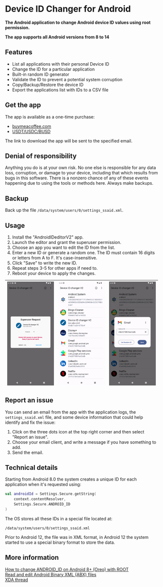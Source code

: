 # Device ID Changer for Android

**The Android application to change Android device ID values using root permission.**

**The app supports all Android versions from 8 to 14**

## Features
- List all applications with their personal Device ID
- Change the ID for a particular application
- Built-in random ID generator
- Validate the ID to prevent a potential system corruption
- Copy/Backup/Restore the device ID
- Export the applications list with IDs to a CSV file

## Get the app

The app is available as a one-time purchase: 
- [buymeacoffee.com](http://bit.ly/3YKEt01)
- [USDT/USDC/BUSD](https://github.com/sdex/AndroidIDeditorV2/blob/main/FAQ.md#other-payment-methods)

The link to download the app will be sent to the specified email.

## Denial of responsibility

Anything you do is at your own risk. No one else is responsible for any data loss, corruption, or damage to your device, including that which results from bugs in this software. There is a nonzero chance of any of these events happening due to using the tools or methods here. Always make backups. 

## Backup

Back up the file `/data/system/users/0/settings_ssaid.xml`.

## Usage 

1. Install the "AndroidIDeditorV2" app.
2. Launch the editor and grant the superuser permission. 
3. Choose an app you want to edit the ID from the list. 
4. Enter a new ID or generate a random one. The ID must contain 16 digits or letters from A to F. It's case-insensitive. 
5. Click "Save" to write the new ID. 
6. Repeat steps 3-5 for other apps if need to. 
7. Reboot your device to apply the changes. 

| ![Screenshot_20230225_081840.png](screenshots/Screenshot_20230225_081840.png) | ![Screenshot_20230225_083431.png](screenshots/Screenshot_20230225_083431.png) | ![Screenshot_20230225_083454.png](screenshots/Screenshot_20230225_083454.png) |
|---|---|---|

## Report an issue

You can send an email from the app with the application logs, the `settings_ssaid.xml` file, and some device information that could help identify and fix the issue:
1. Click on the three dots icon at the top right corner and then select "Report an issue". 
2. Choose your email client, and write a message if you have something to add. 
3. Send the email. 

## Technical details

Starting from Android 8.0 the system creates a unique ID for each application when it's requested using:

```kotlin
val androidId = Settings.Secure.getString(  
    context.contentResolver,  
    Settings.Secure.ANDROID_ID  
)
```

The OS stores all these IDs in a special file located at: 

```
/data/system/users/0/settings_ssaid.xml
```

Prior to Android 12, the file was in XML format, in Android 12 the system started to use a special binary format to store the data. 

## More information

[How to change ANDROID_ID on Android 8+ (Oreo) with ROOT](https://medium.com/@sdex/how-to-change-android-id-on-oreo-with-root-a71ebbc38cec) \
[Read and edit Android Binary XML (ABX) files](https://blog.sdex.dev/ABX/) \
[XDA thread](https://xdaforums.com/t/android-8-0-root-android-device-id-shanger.3896146/)

